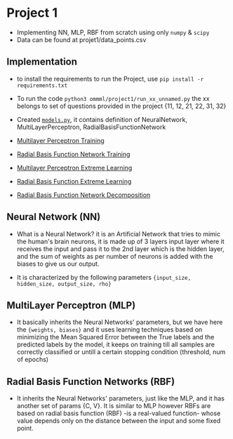 # Project 1

- Implementing NN, MLP, RBF from scratch using only `numpy` & `scipy`
- Data can be found at projet1/data_points.csv

## Implementation

- to install the requirements to run the Project, use `pip install -r requirements.txt`
- To run the code `python3 ommml/project1/run_xx_unnamed.py` the xx belongs to set of questions provided in the project {11, 12, 21, 22, 31, 32}
- Created [`models.py`](https://github.com/amrufathy/OMML/blob/master/project1/models.py), it contains definition of NeuralNetwork, MultiLayerPerceptron, RadialBasisFunctionNetwork
- [Multilayer Perceptron Training](https://github.com/amrufathy/OMML/blob/master/project1/run_11_unnamed.py)
- [Radial Basis Function Network Training](https://github.com/amrufathy/OMML/blob/master/project1/run_12_unnamed.py)

- [Multilayer Perceptron Extreme Learning](https://github.com/amrufathy/OMML/blob/master/project1/run_21_unnamed.py)
- [Radial Basis Function Extreme Learning](https://github.com/amrufathy/OMML/blob/master/project1/run_22_unnamed.py)

- [Radial Basis Function Network Decomposition](https://github.com/amrufathy/OMML/blob/master/project1/run_3_unnamed.py)


## Neural Network (NN)

- What is a Neural Network? it is an Artificial Network that tries to mimic the human's brain neurons, it is made up of 3 layers input layer where it receives the input and pass it to the 2nd layer which is the hidden layer, and the sum of weights as per number of neurons is added with the biases to give us our output.

- It is characterized by the following parameters `{input_size, hidden_size, output_size, rho}`


## MultiLayer Perceptron (MLP)

- It basically inherits the Neural Networks' parameters, but we have here the `{weights, biases}` and it uses learning techniques based on minimizing the Mean Squared Error between the True labels and the predicted labels by the model, it keeps on training till all samples are correctly classified or untill a certain stopping condition (threshold, num of epochs)

## Radial Basis Function Networks (RBF)

- It inherits the Neural Networks' parameters, just like the MLP, and it has another set of params {C, V}. It is similar to MLP however RBFs are based on radial basis function (RBF) -is a real-valued function- whose value depends only on the distance between the input and some fixed point.
